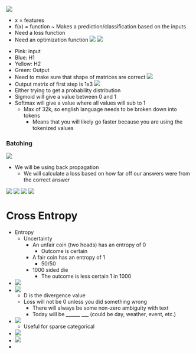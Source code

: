 ![](Pasted%20image%2020240508173427.png)
* x = features
* f(x) = function ~ Makes a prediction/classification based on the inputs
* Need a loss function
* Need an optimization function
![](Pasted%20image%2020240508173919.png)
![](Pasted%20image%2020240508174141.png)
- Pink: input
- Blue: H1
- Yellow: H2
- Green: Output
- Need to make sure that shape of matrices are correct
![](Pasted%20image%2020240508174319.png)
- Output matrix of first step is 1x3 
![](Pasted%20image%2020240508174512.png)
- Either trying to get a probability distribution
- Sigmoid will give a value between 0 and 1
- Softmax will give a value where all values will sub to 1
	- Max of 32k, so english language needs to be broken down into tokens
		- Means that you will likely go faster because you are using the tokenized values

### Batching
![](Pasted%20image%2020240508175121.png)
- We will be using back propagation
	- We will calculate a loss based on how far off our answers were from the correct answer

![](Pasted%20image%2020240508180128.png)
![](Pasted%20image%2020240508180139.png)
![](Pasted%20image%2020240508180333.png)
![](Pasted%20image%2020240508180553.png)

# Cross Entropy
- Entropy
	- Uncertainty
		- An unfair coin (two heads) has an entropy of 0
			- Outcome is certain
		- A fair coin has an entropy of 1
			- 50/50 
		- 1000 sided die
			- The outcome is less certain 1 in 1000
- ![](Pasted%20image%2020240508180816.png)
- ![](Pasted%20image%2020240508180903.png)
	- D is the divergence value
	- Loss will not be 0 unless you did something wrong
		- There will always be some non-zero ambiguity with text
		- Today will be ______ ___ (could be day, weather, event, etc.)
- ![](Pasted%20image%2020240508180922.png)
	- Useful for sparse categorical
- ![](Pasted%20image%2020240508181030.png)
- ![](Pasted%20image%2020240508181249.png)
- 